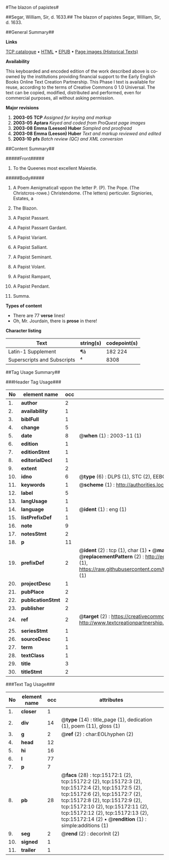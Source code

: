 #The blazon of papistes#

##Segar, William, Sir, d. 1633.##
The blazon of papistes
Segar, William, Sir, d. 1633.

##General Summary##

**Links**

[TCP catalogue](http://www.ota.ox.ac.uk/tcp/)  • 
[HTML](http://tei.it.ox.ac.uk/tcp/Texts-HTML/free/A11/A11861.html)  • 
[EPUB](http://tei.it.ox.ac.uk/tcp/Texts-EPUB/free/A11/A11861.epub) • 
[Page images (Historical Texts)](https://data.historicaltexts.jisc.ac.uk/view?pubId=eebo-99849991e&pageId=eebo-99849991e-15172-1)

**Availability**

This keyboarded and encoded edition of the
	       work described above is co-owned by the institutions
	       providing financial support to the Early English Books
	       Online Text Creation Partnership. This Phase I text is
	       available for reuse, according to the terms of Creative
	       Commons 0 1.0 Universal. The text can be copied,
	       modified, distributed and performed, even for
	       commercial purposes, all without asking permission.

**Major revisions**

1. __2003-05__ __TCP__ *Assigned for keying and markup*
1. __2003-05__ __Aptara__ *Keyed and coded from ProQuest page images*
1. __2003-08__ __Emma (Leeson) Huber__ *Sampled and proofread*
1. __2003-08__ __Emma (Leeson) Huber__ *Text and markup reviewed and edited*
1. __2003-10__ __pfs__ *Batch review (QC) and XML conversion*

##Content Summary##

#####Front#####

1. To the Queenes most excellent Maiestie.

#####Body#####

1. A Poem Aenigmaticall vppon the letter P.
(P). The Pope. (The Christcros-rowe.) Christendome. (The letters) perticuler. Signiories, Estates, a
1. The Blazon.

1. A Papist Passant.

1. A Papist Passant Gardant.

1. A Papist Variant.

1. A Papist Salliant.

1. A Papist Seminant.

1. A Papist Volant.

1. A Papist Rampant,

1. A Papist Pendant.

1. Summa.

**Types of content**

  * There are 77 **verse** lines!
  * Oh, Mr. Jourdain, there is **prose** in there!

**Character listing**


|Text|string(s)|codepoint(s)|
|---|---|---|
|Latin-1 Supplement|¶à|182 224|
|Superscripts             and Subscripts|⁴|8308|

##Tag Usage Summary##

###Header Tag Usage###

|No|element name|occ|attributes|
|---|---|---|---|
|1.|__author__|2||
|2.|__availability__|1||
|3.|__biblFull__|1||
|4.|__change__|5||
|5.|__date__|8| @__when__ (1) : 2003-11 (1)|
|6.|__edition__|1||
|7.|__editionStmt__|1||
|8.|__editorialDecl__|1||
|9.|__extent__|2||
|10.|__idno__|6| @__type__ (6) : DLPS (1), STC (2), EEBO-CITATION (1), PROQUEST (1), VID (1)|
|11.|__keywords__|1| @__scheme__ (1) : http://authorities.loc.gov/ (1)|
|12.|__label__|5||
|13.|__langUsage__|1||
|14.|__language__|1| @__ident__ (1) : eng (1)|
|15.|__listPrefixDef__|1||
|16.|__note__|9||
|17.|__notesStmt__|2||
|18.|__p__|11||
|19.|__prefixDef__|2| @__ident__ (2) : tcp (1), char (1)  •  @__matchPattern__ (2) : ([0-9\-]+):([0-9IVX]+) (1), (.+) (1)  •  @__replacementPattern__ (2) : http://eebo.chadwyck.com/downloadtiff?vid=$1&page=$2 (1), https://raw.githubusercontent.com/textcreationpartnership/Texts/master/tcpchars.xml#$1 (1)|
|20.|__projectDesc__|1||
|21.|__pubPlace__|2||
|22.|__publicationStmt__|2||
|23.|__publisher__|2||
|24.|__ref__|2| @__target__ (2) : https://creativecommons.org/publicdomain/zero/1.0/ (1), http://www.textcreationpartnership.org/docs/. (1)|
|25.|__seriesStmt__|1||
|26.|__sourceDesc__|1||
|27.|__term__|1||
|28.|__textClass__|1||
|29.|__title__|3||
|30.|__titleStmt__|2||


###Text Tag Usage###

|No|element name|occ|attributes|
|---|---|---|---|
|1.|__closer__|1||
|2.|__div__|14| @__type__ (14) : title_page (1), dedication (1), poem (11), gloss (1)|
|3.|__g__|2| @__ref__ (2) : char:EOLhyphen (2)|
|4.|__head__|12||
|5.|__hi__|16||
|6.|__l__|77||
|7.|__p__|7||
|8.|__pb__|28| @__facs__ (28) : tcp:15172:1 (2), tcp:15172:2 (2), tcp:15172:3 (2), tcp:15172:4 (2), tcp:15172:5 (2), tcp:15172:6 (2), tcp:15172:7 (2), tcp:15172:8 (2), tcp:15172:9 (2), tcp:15172:10 (2), tcp:15172:11 (2), tcp:15172:12 (2), tcp:15172:13 (2), tcp:15172:14 (2)  •  @__rendition__ (1) : simple:additions (1)|
|9.|__seg__|2| @__rend__ (2) : decorInit (2)|
|10.|__signed__|1||
|11.|__trailer__|1||
